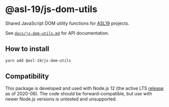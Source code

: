# @asl-19/js-dom-utils

Shared JavaScript DOM utility functions for [ASL19](https://asl19.org/) projects.

See [`docs/js-dom-utils.md`](./docs/js-dom-utils.md) for API documentation.

## How to install

```sh
yarn add @asl-19/js-dom-utils
```

## Compatibility

This package is developed and used with Node.js 12 (the active LTS [release](https://nodejs.org/en/about/releases/) as of 2020-06). The code should be forward-compatible, but use with newer Node.js versions is untested and unsupported.
